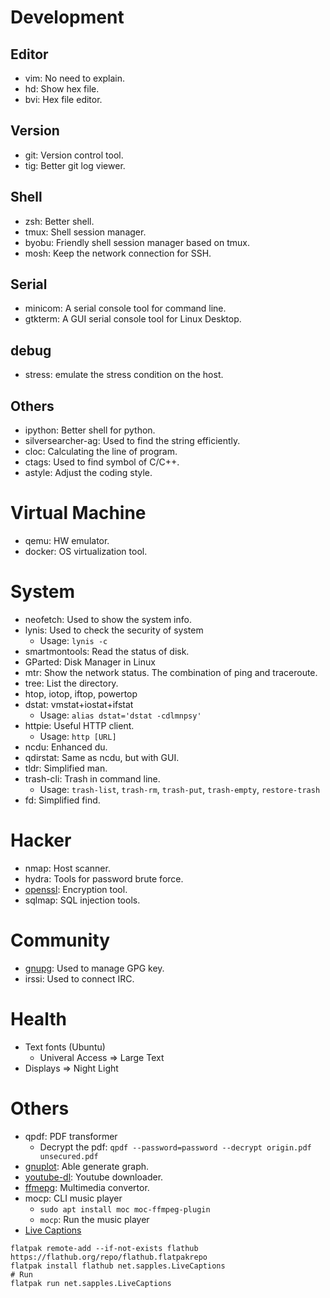 # Development
## Editor
* vim: No need to explain.
* hd: Show hex file.
* bvi: Hex file editor.

## Version
* git: Version control tool.
* tig: Better git log viewer.

## Shell
* zsh: Better shell.
* tmux: Shell session manager.
* byobu: Friendly shell session manager based on tmux.
* mosh: Keep the network connection for SSH.

## Serial
* minicom: A serial console tool for command line.
* gtkterm: A GUI serial console tool for Linux Desktop.

## debug
* stress: emulate the stress condition on the host.

## Others
* ipython: Better shell for python.
* silversearcher-ag: Used to find the string efficiently.
* cloc: Calculating the line of program.
* ctags: Used to find symbol of C/C++.
* astyle: Adjust the coding style.

# Virtual Machine
* qemu: HW emulator.
* docker: OS virtualization tool.

# System
* neofetch: Used to show the system info.
* lynis: Used to check the security of system
  - Usage: `lynis -c`
* smartmontools: Read the status of disk.
* GParted: Disk Manager in Linux
* mtr: Show the network status. The combination of ping and traceroute.
* tree: List the directory.
* htop, iotop, iftop, powertop
* dstat: vmstat+iostat+ifstat
  - Usage: `alias dstat='dstat -cdlmnpsy'`
* httpie: Useful HTTP client.
  - Usage: `http [URL]`
* ncdu: Enhanced du.
* qdirstat: Same as ncdu, but with GUI.
* tldr: Simplified man.
* trash-cli: Trash in command line.
  - Usage: `trash-list`, `trash-rm`, `trash-put`, `trash-empty`, `restore-trash`
* fd: Simplified find.

# Hacker
* nmap: Host scanner.
* hydra: Tools for password brute force.
* [openssl](https://github.com/evshary/cheat-sheet/blob/master/OpenSSL/README.md): Encryption tool.
* sqlmap: SQL injection tools.

# Community
* [gnupg](https://evshary.github.io/2018/10/14/GnuPG教學/): Used to manage GPG key.
* irssi: Used to connect IRC.

# Health
* Text fonts (Ubuntu)
  - Univeral Access => Large Text
* Displays => Night Light

# Others
* qpdf: PDF transformer
  - Decrypt the pdf: `qpdf --password=password --decrypt origin.pdf unsecured.pdf`
* [gnuplot](https://evshary.github.io/2018/12/02/gnuplot：報告必備的繪圖工具/): Able generate graph.
* [youtube-dl](https://evshary.github.io/2018/11/25/youtube-dl網路影片下載器/): Youtube downloader.
* [ffmepg](https://evshary.github.io/2018/12/01/ffmpeg影音處理工具/): Multimedia convertor.
* mocp: CLI music player
  - `sudo apt install moc moc-ffmpeg-plugin`
  - `mocp`: Run the music player
* [Live Captions](https://opensource.com/article/23/2/live-captions-linux)

```shell
flatpak remote-add --if-not-exists flathub https://flathub.org/repo/flathub.flatpakrepo
flatpak install flathub net.sapples.LiveCaptions
# Run
flatpak run net.sapples.LiveCaptions
```
